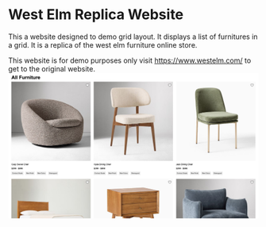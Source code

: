 # West Elm Replica Website
This a website designed to demo grid layout. It displays a list of furnitures in a grid. It is a replica of the west elm furniture online store.

This website is for demo purposes only visit https://www.westelm.com/ to get to the original website.
![Screen shot of the website](/grid/west-elm-replica/images/screenshot.png)